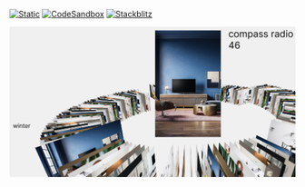 [![Static](https://img.shields.io/badge/demo-%23646CFF.svg?logo=html5&logoColor=white)](https://pmndrs.github.io/examples/cards)
[![CodeSandbox](https://img.shields.io/badge/codesandbox-040404?logo=codesandbox&logoColor=DBDBDB)](https://codesandbox.io/s/github/pmndrs/examples/tree/main/apps/cards)
[![Stackblitz](https://img.shields.io/badge/stackblitz-fff?logo=Stackblitz&logoColor=1389FD)](https://stackblitz.com/github/pmndrs/examples/tree/main/apps/cards)

![](thumbnail.png)

